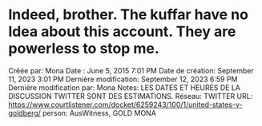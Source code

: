 # lndeed, brother. The kuffar have no ldea about this account. They are powerless to stop me.

Créée par: Mona
Date : June 5, 2015 7:01 PM
Date de création: September 11, 2023 3:01 PM
Dernière modification: September 12, 2023 6:59 PM
Dernière modification par: Mona
Notes: LES DATES ET HEURES DE LA DISCUSSION TWITTER SONT DES ESTIMATIONS.
Réseau: TWITTER
URL: https://www.courtlistener.com/docket/6259243/100/1/united-states-v-goldberg/
person: AusWitness, GOLD MONA